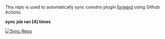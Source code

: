 This repo is used to automatically sync coredns plugin [forward](https://github.com/QZLin/forward) using Github Actions

**sync job ran [4] times**

[![Sync Repo](https://github.com/QZLin/coredns-extract/actions/workflows/sync.yaml/badge.svg)](https://github.com/QZLin/coredns-extract/actions/workflows/sync.yaml)
